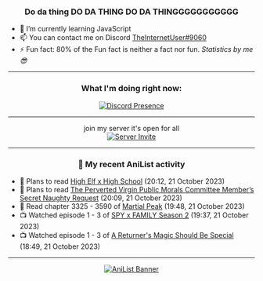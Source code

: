 <div align="center">

### Do da thing DO DA THING DO DA THINGGGGGGGGGGG
</div>

- 🌱 I’m currently learning JavaScript
- 📫 You can contact me on Discord [TheInternetUser#9060](https://discord.com/users/534117072796385300)
- ⚡ Fun fact: 80% of the Fun fact is neither a fact nor fun. _Statistics by me 😎_
<hr>

<div align="center">

### What I'm doing right now:
[![Discord Presence](https://lanyard.cnrad.dev/api/534117072796385300)](https://discord.com/users/534117072796385300)
<hr>

join my server it's open for all <br>
[![Server Invite](https://invidget.switchblade.xyz/bfYgVHxrSs)](https://discord.gg/bfYgVHxrSs)

<hr>
  
### 🌸 My recent AniList activity

</div>

<!-- ANILIST_ACTIVITY:start -->

-   📖 Plans to read [High Elf x High School](https://anilist.co/manga/96232) (20:12, 21 October 2023)
-   📖 Plans to read [The Perverted Virgin Public Morals Committee Member’s Secret Naughty Request](https://anilist.co/manga/132548) (20:09, 21 October 2023)
-   📖 Read chapter 3325 - 3590 of [Martial Peak](https://anilist.co/manga/104494) (19:48, 21 October 2023)
-   📺 Watched episode 1 - 3 of [SPY x FAMILY Season 2](https://anilist.co/anime/158927) (19:37, 21 October 2023)
-   📺 Watched episode 1 - 3 of [A Returner's Magic Should Be Special](https://anilist.co/anime/163142) (18:49, 21 October 2023)

<!-- ANILIST_ACTIVITY:end -->
<hr>

<div align="center">

[![AniList Banner](https://img.anili.st/User/929966)](https://anilist.co/user/TheInternetUser)

<!-- ![Profile views](https://gpvc.arturio.dev/TheInternetUse7) Since 2023-01-09 -->
<br>


</div>
